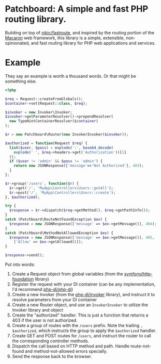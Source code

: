 # Patchboard: A simple and fast PHP routing library.

Building on top of [nikic/fastroute](https://github.com/nikic/fastroute), and inspired by the routing
portion of the [Macaron](http://go-macaron.com/) web framework, this library is a simple, extensible,
non-opinionated, and fast routing library for PHP web applications and services.

# Example

They say an example is worth a thousand words. Or that might be something else.

```php
<?php

$req = Request::createFromGlobals();
$container->set(Request::class, $req);

$invoker = new Invoker\Invoker;
$invoker->getParameterResolver()->prependResolver(
  new TypeHintContainerResolver($container)
);

$r = new Patchboard\Router(new InvokerInvoker($invoker));

$authorized = function(Request $req) {
  list($user, $pass) = explode(':', base64_decode(
    explode(' ', $req->headers->get('Authorization'))[1]
  ));
  if ($user != 'admin' && $pass != 'admin') {
    return new JSONResponse(['message'=>'Not Authorized'], 403);
  }
};

$r->group('/users', function($r) {
  $r->get('/', 'MyApp\Controllers\Users::getAll');
  $r->post('/', 'MyApp\Controllers\Users::create');
}, $authorized);

try {
  $response = $r->dispatch($req->getMethod(), $req->getPathInfo());
}
catch (Patchboard\RouteNotFoundException $ex) {
  $response = new JSONResponse(['message' => $ex->getMessage()], 404);
}
catch (Patchboard\MethodNotAllowedException $ex) {
  $response = new JSONResponse(['message' => $ex->getMessage()], 405,
    ['Allow' => $ex->getAllowed()]);
}

$response->send();
```

Put into words:

1. Create a Request object from global variables (from the [symfony/http-foundation](https://github.com/symfony/http-foundation) library)
2. Register the request with your DI container (can be any implementation, I'd recommend [php-di/php-di](https://github.com/php-di/php-di))
3. Create a new Invoker (from the [php-di/invoker](https://github.com/php-di/invoker) library), and instruct it to resolve parameters from your DI container
4. Create a new Router object, and use an `InvokerInvoker` to utilize the Invoker library and object
5. Create the "authorized" handler. This is just a function that returns a 403 if the user is not authorized.
6. Create a group of routes with the `/users` prefix. Note the trailing `, $authorized`, which instructs the group to apply the `$authorized` handler.
7. Create GET and POST routes for `/users`, and instruct the router to call the corresponding controller methods.
8. Dispatch the call based on HTTP method and path. Handle route-not-found and method-not-allowed errors specially.
9. Send the response back to the browser.
